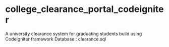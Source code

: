 # college_clearance_portal_codeigniter
A university clearance system for graduating students build using CodeIgniter framework
Database : clearance.sql

